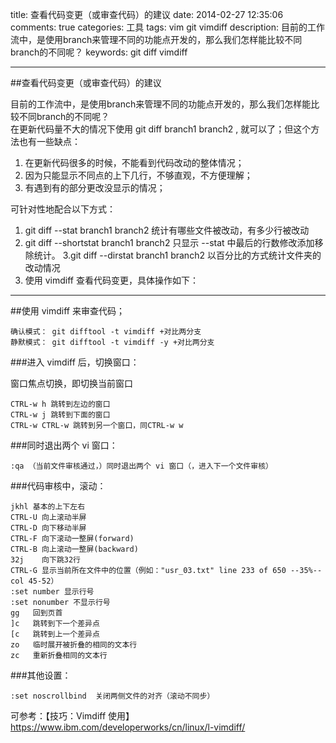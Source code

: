 title: 查看代码变更（或审查代码）的建议
date: 2014-02-27 12:35:06
comments: true
categories: 工具
tags: vim git vimdiff
description: 目前的工作流中，是使用branch来管理不同的功能点开发的，那么我们怎样能比较不同branch的不同呢？
keywords: git diff vimdiff

---
##查看代码变更（或审查代码）的建议

目前的工作流中，是使用branch来管理不同的功能点开发的，那么我们怎样能比较不同branch的不同呢？  
在更新代码量不大的情况下使用 git diff  branch1 branch2 , 就可以了；但这个方法也有一些缺点：

1. 在更新代码很多的时候，不能看到代码改动的整体情况；
2. 因为只能显示不同点的上下几行，不够直观，不方便理解；
3. 有遇到有的部分更改没显示的情况；

可针对性地配合以下方式：

1. git diff --stat branch1 branch2   统计有哪些文件被改动，有多少行被改动
2. git diff --shortstat branch1 branch2 只显示 --stat 中最后的行数修改添加移除统计。
3.git diff --dirstat branch1 branch2  以百分比的方式统计文件夹的改动情况
4. 使用 vimdiff 查看代码变更，具体操作如下：

------

##使用 vimdiff 来审查代码；


<pre><code>确认模式： git difftool -t vimdiff +对比两分支
静默模式： git difftool -t vimdiff -y +对比两分支</code></pre>



###进入 vimdiff 后，切换窗口：

窗口焦点切换，即切换当前窗口

<pre><code>CTRL-w h 跳转到左边的窗口
CTRL-w j 跳转到下面的窗口
CTRL-w CTRL-w 跳转到另一个窗口，同CTRL-w w </code></pre>



###同时退出两个 vi 窗口：

<pre><code>:qa （当前文件审核通过，）同时退出两个 vi 窗口（，进入下一个文件审核） </code></pre>

###代码审核中，滚动：

<pre><code>jkhl 基本的上下左右  
CTRL-U 向上滚动半屏  
CTRL-D 向下移动半屏  
CTRL-F 向下滚动一整屏(forward)  
CTRL-B 向上滚动一整屏(backward)
32j    向下跳32行
CTRL-G 显示当前所在文件中的位置（例如："usr_03.txt" line 233 of 650 --35%-- col 45-52）
:set number 显示行号
:set nonumber 不显示行号
gg   回到页首
]c   跳转到下一个差异点
[c   跳转到上一个差异点
zo   临时展开被折叠的相同的文本行
zc   重新折叠相同的文本行</code></pre>

###其他设置：
<pre><code>:set noscrollbind  关闭两侧文件的对齐（滚动不同步）</code></pre>

可参考：【技巧：Vimdiff 使用】 https://www.ibm.com/developerworks/cn/linux/l-vimdiff/
